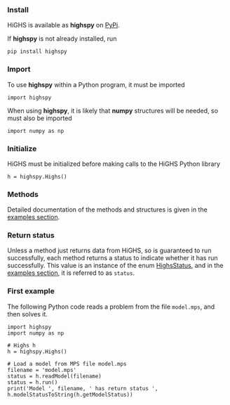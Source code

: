 ### Install
HiGHS is available as __highspy__ on [PyPi](https://pypi.org/project/highspy/).

If __highspy__ is not already installed, run

```
pip install highspy
```

### Import

To use __highspy__ within a Python program, it must be imported

```
import highspy
```

When using __highspy__, it is likely that __numpy__ structures will be needed, so must also be imported

```
import numpy as np
```

### Initialize

HiGHS must be initialized before making calls to the HiGHS Python
library

```
h = highspy.Highs()
```

### Methods

Detailed documentation of the methods and structures is given in the [examples section](http://ergo-code.github.io/HiGHS/dev/python/example-py.html).

### Return status

Unless a method just returns data from HiGHS, so is guaranteed to run
successfully, each method returns a status to indicate whether it has
run successfully. This value is an instance of the enum
[HighsStatus](http://ergo-code.github.io/HiGHS/dev/python/enums.html#HighsStatus),
and in the [examples
section](http://ergo-code.github.io/HiGHS/dev/python/example-py.html), it
is referred to as `status`.

### First example

The following Python code reads a problem from the file `model.mps`, and then solves it.

```
import highspy
import numpy as np

# Highs h
h = highspy.Highs()

# Load a model from MPS file model.mps
filename = 'model.mps'
status = h.readModel(filename)
status = h.run()
print('Model ', filename, ' has return status ', h.modelStatusToString(h.getModelStatus))
```
